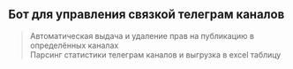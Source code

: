 ## Бот для управления связкой телеграм каналов
> Автоматическая выдача и удаление прав на публикацию в определённых каналах <br>
> Парсинг статистики телеграм каналов и выгрузка в excel таблицу
